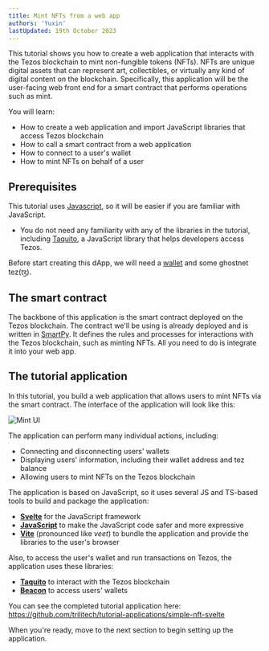 ```yaml
---
title: Mint NFTs from a web app
authors: 'Yuxin'
lastUpdated: 19th October 2023
---
```


This tutorial shows you how to create a web application that interacts with the Tezos blockchain to mint non-fungible tokens (NFTs). NFTs are unique digital assets that can represent art, collectibles, or virtually any kind of digital content on the blockchain. Specifically, this application will be the user-facing web front end for a smart contract that performs operations such as mint.

You will learn:

- How to create a web application and import JavaScript libraries that access Tezos blockchain
- How to call a smart contract from a web application
- How to connect to a user's wallet
- How to mint NFTs on behalf of a user

## Prerequisites

This tutorial uses [Javascript](https://www.javascript.com/), so it will be easier if you are familiar with JavaScript.

- You do not need any familiarity with any of the libraries in the tutorial, including [Taquito](https://tezostaquito.io/), a JavaScript library that helps developers access Tezos.

Before start creating this dApp, we will need a [wallet](../../dApps/wallets) and some ghostnet tez(ꜩ).

## The smart contract

The backbone of this application is the smart contract deployed on the Tezos blockchain. The contract we'll be using is already deployed and is written in [SmartPy](../../smart-contracts/languages/smartpy). It defines the rules and processes for interactions with the Tezos blockchain, such as minting NFTs. All you need to do is integrate it into your web app.


## The tutorial application

In this tutorial, you build a web application that allows users to mint NFTs via the smart contract.
The interface of the application will look like this:

![Mint UI](/img/tutorials/mint-ui.png "Mint UI")

The application can perform many individual actions, including:

- Connecting and disconnecting users' wallets
- Displaying users' information, including their wallet address and tez balance
- Allowing users to mint NFTs on the Tezos blockchain


The application is based on JavaScript, so it uses several JS and TS-based tools to build and package the application:

- **[Svelte](https://svelte.dev/)** for the JavaScript framework
- **[JavaScript](https://www.javascript.com/)** to make the JavaScript code safer and more expressive
- **[Vite](https://vitejs.dev/)** (pronounced like _veet_) to bundle the application and provide the libraries to the user's browser

Also, to access the user's wallet and run transactions on Tezos, the application uses these libraries:

- **[Taquito](https://tezostaquito.io/)** to interact with the Tezos blockchain
- **[Beacon](https://docs.walletbeacon.io/)** to access users' wallets

You can see the completed tutorial application here: https://github.com/trilitech/tutorial-applications/simple-nft-svelte

When you're ready, move to the next section to begin setting up the application.
